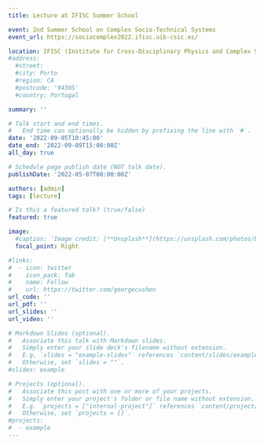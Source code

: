 ```yaml
---
title: Lecture at IFISC Summer School

event: 2nd Summer School on Complex Socio-Technical Systems
event_url: https://sociocomplex2022.ifisc.uib-csic.es/

location: IFISC (Institute for Cross-Disciplinary Physics and Complex Systems), Palma de Mallorca, Spain
#address:
  #street:
  #city: Porto
  #region: CA
  #postcode: '94305'
  #country: Portugal

summary: ''

# Talk start and end times.
#   End time can optionally be hidden by prefixing the line with `#`.
date: '2022-09-05T10:45:00'
date_end: '2022-09-09T15:00:00Z'
all_day: true

# Schedule page publish date (NOT talk date).
publishDate: '2022-05-07T00:00:00Z'

authors: [admin]
tags: [lecture]

# Is this a featured talk? (true/false)
featured: true

image:
  #caption: 'Image credit: [**Unsplash**](https://unsplash.com/photos/bzdhc5b3Bxs)'
  focal_point: Right

#links:
#  - icon: twitter
#    icon_pack: fab
#    name: Follow
#    url: https://twitter.com/georgecushen
url_code: ''
url_pdf: ''
url_slides: ''
url_video: ''

# Markdown Slides (optional).
#   Associate this talk with Markdown slides.
#   Simply enter your slide deck's filename without extension.
#   E.g. `slides = "example-slides"` references `content/slides/example-slides.md`.
#   Otherwise, set `slides = ""`.
#slides: example

# Projects (optional).
#   Associate this post with one or more of your projects.
#   Simply enter your project's folder or file name without extension.
#   E.g. `projects = ["internal-project"]` references `content/project/deep-learning/index.md`.
#   Otherwise, set `projects = []`.
#projects:
#  - example
---
```

